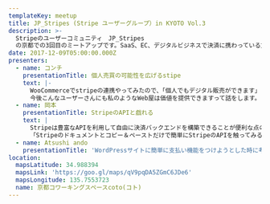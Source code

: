 ```yaml
---
templateKey: meetup
title: JP_Stripes (Stripe ユーザーグループ）in KYOTO Vol.3
description: >-
  Stripeのユーザーコミュニティ　JP_Stripes
  の京都での3回目のミートアップです。SaaS、EC、デジタルビジネスで決済に携わっている方、これからオンライン決済を学びたい方、ぜひご参加ください。
date: 2017-12-09T05:00:00.000Z
presenters:
  - name: コンチ
    presentationTitle: 個人売買の可能性を広げるstipe
    text: |-
      WooCommerceでstripeの連携やってみたので、「個人でもデジタル販売ができます」とstripe初めたばかりのユーザーの感想。
      今後こんなユーザーさんにも私のようなWeb屋は価値を提供できますって話をします。
  - name: 岡本
    presentationTitle: StripeのAPIと戯れる
    text: |
      Stripeは豊富なAPIを利用して自由に決済バックエンドを構築できることが便利な点の１つです。
      「Stripeのドキュメントとコピー＆ペーストだけで簡単にStripeのAPIを触ってみることができる」ということについてお話します。
  - name: Atsushi ando
    presentationTitle: 'WordPressサイトに簡単に支払い機能をつけようとした時に考えたこと＆調べたこと '
location:
  mapsLatitude: 34.988394
  mapsLink: 'https://goo.gl/maps/qV9pqDA5ZGmC6JDe6'
  mapsLongitude: 135.7553723
  name: 京都コワーキングスペースcoto(コト)
---
```



